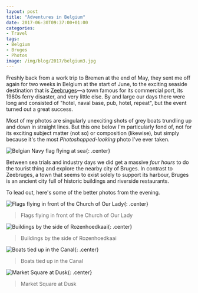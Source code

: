 ```yaml
---
layout: post
title: "Adventures in Belgium"
date: 2017-06-30T09:37:00+01:00
categories:
- Travel
tags:
- Belgium
- Bruges
- Photos
image: /img/blog/2017/belgium3.jpg
---
```


Freshly back from a work trip to Bremen at the end of May, they sent me off again for two weeks in Belgium at the start of June, to the exciting seaside destination that is [Zeebruges](https://en.wikipedia.org/wiki/Zeebrugge)&mdash;a town famous for its commercial port, its 1980s ferry disaster, and very little else. By and large our days there were long and consisted of "hotel, naval base, pub, hotel, repeat", but the event turned out a great success.

Most of my photos are singularly unexciting shots of grey boats trundling up and down in straight lines. But this one below I'm particularly fond of, not for its exciting subject matter (not so) or composition (likewise), but simply because it's the most *Photoshopped-looking* photo I've ever taken.

![Belgian Navy flag flying at sea](https://ianrenton.com/img/blog/2017/belgium1.jpg){: .center}

Between sea trials and industry days we did get a massive *four hours* to do the tourist thing and explore the nearby city of Bruges. In contrast to Zeebruges, a town that seems to exist solely to support its harbour, Bruges is an ancient city full of historic buildings and riverside restaurants.

To lead out, here's some of the better photos from the evening.

![Flags flying in front of the Church of Our Lady](https://ianrenton.com/img/blog/2017/belgium2.jpg){: .center}

> Flags flying in front of the Church of Our Lady

![Buildings by the side of Rozenhoedkaai](https://ianrenton.com/img/blog/2017/belgium3.jpg){: .center}

> Buildings by the side of Rozenhoedkaai

![Boats tied up in the Canal](https://ianrenton.com/img/blog/2017/belgium4.jpg){: .center}

> Boats tied up in the Canal

![Market Square at Dusk](https://ianrenton.com/img/blog/2017/belgium5.jpg){: .center}

> Market Square at Dusk
